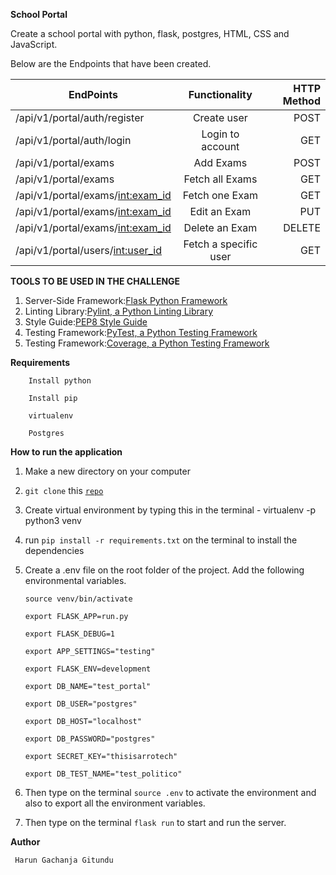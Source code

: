 **School Portal**

Create a school portal with python, flask, postgres, HTML, CSS and JavaScript.


Below are the Endpoints that have been created.

| EndPoints       | Functionality  | HTTP Method  |
| ------------- |:-------------:| -----:|
| /api/v1/portal/auth/register | Create user| POST |
| /api/v1/portal/auth/login | Login to account |GET|
| /api/v1/portal/exams |  Add Exams | POST |
| /api/v1/portal/exams | Fetch all Exams | GET |
| /api/v1/portal/exams/<int:exam_id> | Fetch one Exam | GET |
| /api/v1/portal/exams/<int:exam_id> | Edit an Exam | PUT |
| /api/v1/portal/exams/<int:exam_id> | Delete an Exam | DELETE |
| /api/v1/portal/users/<int:user_id> | Fetch a specific user | GET |



**TOOLS TO BE USED IN THE CHALLENGE**
1. Server-Side Framework:[Flask Python Framework](http://flask.pocoo.org/)
2. Linting Library:[Pylint, a Python Linting Library](https://www.pylint.org/)
3. Style Guide:[PEP8 Style Guide](https://www.python.org/dev/peps/pep-0008/)
4. Testing Framework:[PyTest, a Python Testing Framework](https://docs.pytest.org/en/latest/)
5. Testing Framework:[Coverage, a Python Testing Framework](https://coverage.readthedocs.io/en/v4.5.x/)



**Requirements**

		Install python

		Install pip

		virtualenv

		Postgres


**How to run the application**
 1. Make a new directory on your computer
 2. `git clone` this  <code>[repo](https://github.com/Arrotech/Portal/)</code>
 3. Create virtual environment by typing this in the terminal - virtualenv -p python3 venv
 4. run `pip install -r requirements.txt` on the terminal to install the dependencies
 5. Create a .env file on the root folder of the project. Add the following  environmental variables.



 		source venv/bin/activate

		export FLASK_APP=run.py

		export FLASK_DEBUG=1

		export APP_SETTINGS="testing"

		export FLASK_ENV=development

		export DB_NAME="test_portal"

		export DB_USER="postgres"

		export DB_HOST="localhost"

		export DB_PASSWORD="postgres"

		export SECRET_KEY="thisisarrotech"

		export DB_TEST_NAME="test_politico"

 6. Then type on the terminal ```source .env``` to activate the environment and also to export all the environment variables.
 7. Then type on the terminal ```flask run``` to start and run the server.



**Author**

     Harun Gachanja Gitundu
